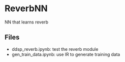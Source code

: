 # ReverbNN
NN that learns reverb



## Files

- ddsp_reverb.ipynb: test the reverb module
- gen_train_data.ipynb: use IR to generate training data